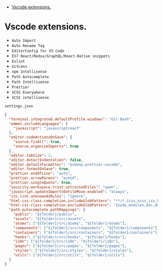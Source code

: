 <!-- START doctoc generated TOC please keep comment here to allow auto update -->
<!-- DON'T EDIT THIS SECTION, INSTEAD RE-RUN doctoc TO UPDATE -->

- [Vscode extensions.](#vscode-extensions)

<!-- END doctoc generated TOC please keep comment here to allow auto update -->

# Vscode extensions.

- `Auto Import`
- `Auto Rename Tag`
- `EditorConfig for VS Code`
- `ES7 React/Redux/GraphQL/React-Native snippets`
- `Eslint`
- `GitLens`
- `npm Intellisense`
- `Path Autocomplete`
- `Path Intellisense`
- `Prettier`
- `SCSS Everywhere`
- `SCSS intellisense`

`settings.json`

```json
{
  "terminal.integrated.defaultProfile.windows": "Git Bash",
  "emmet.includeLanguages": {
    "javascript": "javascriptreact"
  },
  "editor.codeActionsOnSave": {
    "source.fixAll": true,
    "source.organizeImports": true
  },
  "editor.tabSize": 2,
  "editor.detectIndentation": false,
  "editor.defaultFormatter": "esbenp.prettier-vscode",
  "editor.formatOnSave": true,
  "prettier.endOfLine": "auto",
  "prettier.arrowParens": "avoid",
  "prettier.singleQuote": true,
  "security.workspace.trust.untrustedFiles": "open",
  "javascript.updateImportsOnFileMove.enabled": "always",
  "css.lint.unknownAtRules": "ignore",
  "html-css-class-completion.includeGlobPattern": "**/*.{css,scss,jsx,html}",
  "html-css-class-completion.excludeGlobPattern": "{node_modules,doc,docs,.bundle,vendor,build,dist}/**",
  "path-autocomplete.pathMappings": {
    "public": "${folder}/public",
    "assets": "${folder}/src/assets",
    "atoms": ["${folder}/src/atoms", "${folder}/atoms"],
    "components": ["${folder}/src/components", "${folder}/components"],
    "containers": ["${folder}/src/containers", "${folder}/containers"],
    "hooks": ["${folder}/src/hooks", "${folder}/hooks"],
    "i18n": ["${folder}/src/i18n", "${folder}/i18n"],
    "pages": ["${folder}/src/pages", "${folder}/pages"],
    "styles": ["${folder}/src/styles", "${folder}/styles"],
    "utils": ["${folder}/src/utils", "${folder}/utils"]
  }
}
```
